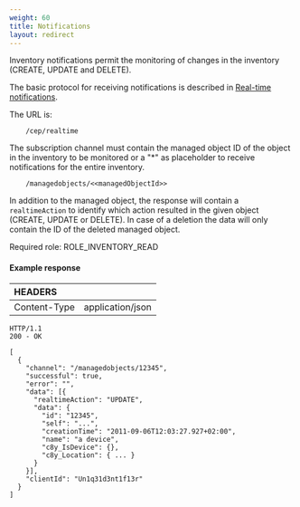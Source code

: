 ```yaml
---
weight: 60
title: Notifications
layout: redirect
---
```


Inventory notifications permit the monitoring of changes in the inventory (CREATE, UPDATE and DELETE).

The basic protocol for receiving notifications is described in [Real-time notifications](/guides/reference/real-time-notifications). 

The URL is:

```http
    /cep/realtime
```

The subscription channel must contain the managed object ID of the object in the inventory to be monitored or a "*" as placeholder to receive notifications for the entire inventory.

```http
    /managedobjects/<<managedObjectId>>
```

In addition to the managed object, the response will  contain a `realtimeAction` to identify which action resulted in the given object (CREATE, UPDATE or DELETE). In case of a deletion the data will only contain the ID of the deleted managed object.

Required role: ROLE\_INVENTORY\_READ

#### Example response

|HEADERS||
|:---|:---|
|Content-Type|application/json

```http
HTTP/1.1 
200 - OK

[
  {
    "channel": "/managedobjects/12345",
    "successful": true,
    "error": "",
    "data": [{
      "realtimeAction": "UPDATE",
      "data": {
        "id": "12345",
        "self": "...",
        "creationTime": "2011-09-06T12:03:27.927+02:00",
        "name": "a device",
        "c8y_IsDevice": {},
        "c8y_Location": { ... }
      }
    }],
    "clientId": "Un1q31d3nt1f13r"
  }
]
```


